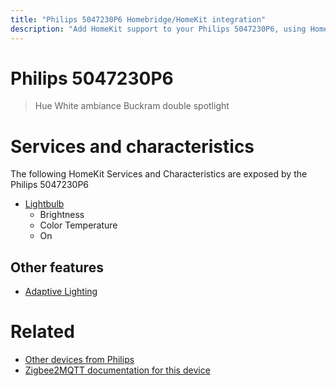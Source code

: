 ```yaml
---
title: "Philips 5047230P6 Homebridge/HomeKit integration"
description: "Add HomeKit support to your Philips 5047230P6, using Homebridge, Zigbee2MQTT and homebridge-z2m."
---
```

<!---
This file has been GENERATED using src/docgen/docgen.ts
DO NOT EDIT THIS FILE MANUALLY!
-->
# Philips 5047230P6
> Hue White ambiance Buckram double spotlight


# Services and characteristics
The following HomeKit Services and Characteristics are exposed by
the Philips 5047230P6

* [Lightbulb](../../light.md)
  * Brightness
  * Color Temperature
  * On

## Other features
* [Adaptive Lighting](../../light.md)

# Related
* [Other devices from Philips](../index.md#philips)
* [Zigbee2MQTT documentation for this device](https://www.zigbee2mqtt.io/devices/5047230P6.html)
